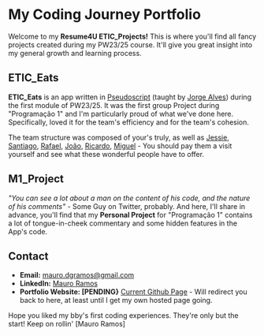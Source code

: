 # My Coding Journey Portfolio

Welcome to my **Resume4U ETIC_Projects!** 
This is where you'll find all fancy projects created during my PW23/25 course. It'll give you great insight into my general growth and learning process.

## ETIC_Eats

**ETIC_Eats** is an app written in [Pseudoscript](https://github.com/jorgealves/pseudoscript) (taught by [Jorge Alves](https://github.com/jorgealves)) during the first module of PW23/25. It was the first group Project during "Programação 1" and I'm particularly proud of what we've done here. Specifically, loved it for the team's efficiency and for the team's cohesion.

The team structure was composed of your's truly, as well as [Jessie](https://github.com/Jessiellen), [Santiago](https://github.com/Spereira05), [Rafael](https://github.com/raphaelmatiaz), [João](https://github.com/JoaoCardosoDev), [Ricardo](https://github.com/ricardoAlmeidaEtic), [Miguel](https://github.com/Soninho3) - You should pay them a visit yourself and see what these wonderful people have to offer.

## M1_Project

_"You can see a lot about a man on the content of his code, and the nature of his comments"_ - Some Guy on Twitter, probably.
And here, I'll share in advance, you'll find that my **Personal Project** for "Programação 1" contains a lot of tongue-in-cheek commentary and some hidden features in the App's code.

## Contact

- **Email:** [mauro.dgramos@gmail.com](mailto:ymauro.dgramos@gmail.com)
- **LinkedIn:** [Mauro Ramos](https://www.linkedin.com/in/maurograndaoramos/)
- **Portfolio Website: [PENDING}** [Current Github Page](https://github.com/maurograndaoramos/Resume_4U) - Will redirect you back to here, at least until I get my own hosted page going.


Hope you liked my bby's first coding experiences. They're only but the start!
Keep on rollin'
[Mauro Ramos]

